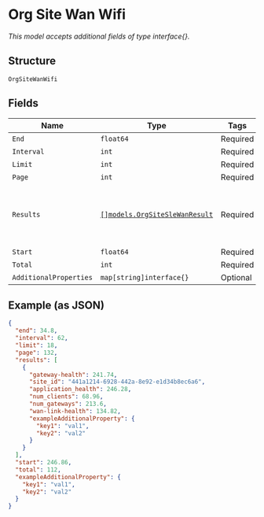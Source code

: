 
# Org Site Wan Wifi

*This model accepts additional fields of type interface{}.*

## Structure

`OrgSiteWanWifi`

## Fields

| Name | Type | Tags | Description |
|  --- | --- | --- | --- |
| `End` | `float64` | Required | - |
| `Interval` | `int` | Required | - |
| `Limit` | `int` | Required | - |
| `Page` | `int` | Required | - |
| `Results` | [`[]models.OrgSiteSleWanResult`](../../doc/models/org-site-sle-wan-result.md) | Required | **Constraints**: *Minimum Items*: `1`, *Unique Items Required* |
| `Start` | `float64` | Required | - |
| `Total` | `int` | Required | - |
| `AdditionalProperties` | `map[string]interface{}` | Optional | - |

## Example (as JSON)

```json
{
  "end": 34.8,
  "interval": 62,
  "limit": 18,
  "page": 132,
  "results": [
    {
      "gateway-health": 241.74,
      "site_id": "441a1214-6928-442a-8e92-e1d34b8ec6a6",
      "application_health": 246.28,
      "num_clients": 68.96,
      "num_gateways": 213.6,
      "wan-link-health": 134.82,
      "exampleAdditionalProperty": {
        "key1": "val1",
        "key2": "val2"
      }
    }
  ],
  "start": 246.86,
  "total": 112,
  "exampleAdditionalProperty": {
    "key1": "val1",
    "key2": "val2"
  }
}
```

